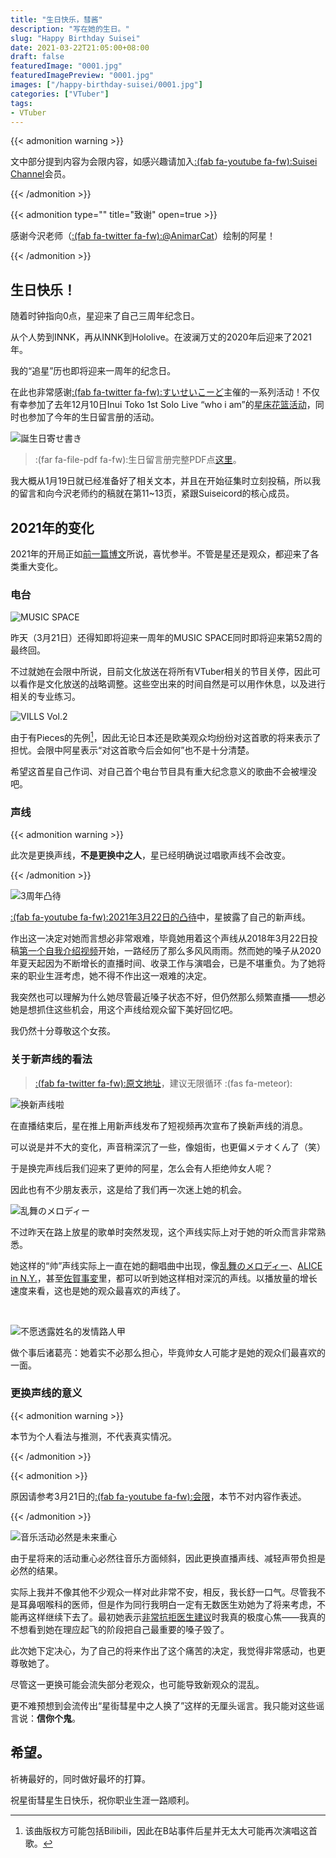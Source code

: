 ```yaml
---
title: "生日快乐，彗酱"
description: "写在她的生日。"
slug: "Happy Birthday Suisei"
date: 2021-03-22T21:05:00+08:00
draft: false
featuredImage: "0001.jpg"
featuredImagePreview: "0001.jpg"
images: ["/happy-birthday-suisei/0001.jpg"]
categories: ["VTuber"]
tags:
- VTuber
---
```


{{< admonition warning >}}

文中部分提到内容为会限内容，如感兴趣请加入[:(fab fa-youtube fa-fw):Suisei Channel](https://www.youtube.com/channel/UC5CwaMl1eIgY8h02uZw7u8A)会员。

{{< /admonition >}}

{{< admonition type="" title="致谢" open=true >}}

感谢今沢老师（[:(fab fa-twitter fa-fw):@AnimarCat](https://twitter.com/AnimarCat)）绘制的阿星！

{{< /admonition >}}

## 生日快乐！

随着时钟指向0点，星迎来了自己三周年纪念日。

从个人势到INNK，再从INNK到Hololive。在波澜万丈的2020年后迎来了2021年。

我的“追星”历也即将迎来一周年的纪念日。

在此也非常感谢[:(fab fa-twitter fa-fw):すいせいこーど](https://twitter.com/suiseicord)主催的一系列活动！不仅有幸参加了去年12月10日Inui Toko 1st Solo Live “who i am”的[星床花篮活动](https://twitter.com/suiseicord/status/1337005187123224576?s=20)，同时也参加了今年的生日留言册的活动。

![誕生日寄せ書き](0002.jpg "由Suiseicord主催的生日留言册")

> :(far fa-file-pdf fa-fw):生日留言册完整PDF点[这里](https://suiseicord.com/shikishi/3rdannv)。

我大概从1月19日就已经准备好了相关文本，并且在开始征集时立刻投稿，所以我的留言和向今沢老师约的稿就在第11~13页，紧跟Suiseicord的核心成员。

## 2021年的变化

2021年的开局正如[前一篇博文](/still-watching-vtuber-suisei-hoshimachi)所说，喜忧参半。不管是星还是观众，都迎来了各类重大变化。

### 电台

![MUSIC SPACE](0003.jpg "MUSIC SPACE，感谢一年以来的陪伴！")

昨天（3月21日）还得知即将迎来一周年的MUSIC SPACE同时即将迎来第52周的最终回。

不过就她在会限中所说，目前文化放送在将所有VTuber相关的节目关停，因此可以看作是文化放送的战略调整。这些空出来的时间自然是可以用作休息，以及进行相关的专业练习。

![VILLS Vol.2](0004.jpg "VILLS Vol.2，星演唱了NOW ON SPACE!!")

由于有Pieces的先例[^1]，因此无论日本还是欧美观众均纷纷对这首歌的将来表示了担忧。会限中阿星表示“对这首歌今后会如何”也不是十分清楚。

希望这首星自己作词、对自己首个电台节目具有重大纪念意义的歌曲不会被埋没吧。

### 声线

{{< admonition warning >}}

此次是更换声线，**不是更换中之人**，星已经明确说过唱歌声线不会改变。

{{< /admonition >}}

![3周年凸待](0005.jpg "3周年凸待，新声线披露。")

[:(fab fa-youtube fa-fw):2021年3月22日的凸待](https://www.youtube.com/watch?v=oPz4lrkarZ0)中，星披露了自己的新声线。

作出这一决定对她而言想必非常艰难，毕竟她用着这个声线从2018年3月22日投稿[第一个自我介绍视频](https://www.youtube.com/watch?v=1dOyVEls4pg&t=73s)开始，一路经历了那么多风风雨雨。然而她的嗓子从2020年夏天起因为不断增长的直播时间、收录工作与演唱会，已是不堪重负。为了她将来的职业生涯考虑，她不得不作出这一艰难的决定。

我突然也可以理解为什么她尽管最近嗓子状态不好，但仍然那么频繁直播——想必她是想抓住这些机会，用这个声线给观众留下美好回忆吧。

我仍然十分尊敬这个女孩。

### 关于新声线的看法

> [:(fab fa-twitter fa-fw):原文地址](https://twitter.com/suisei_hosimati/status/1373988320158523398)，建议无限循环 :(fas fa-meteor):

![换新声线啦](0007.jpg "换新声线啦！")

在直播结束后，星在推上用新声线发布了短视频再次宣布了换新声线的消息。

可以说是并不大的变化，声音稍深沉了一些，像姐街，也更偏メテオくん了（笑）

于是换完声线后我们迎来了更帅的阿星，怎么会有人拒绝帅女人呢？

因此也有不少朋友表示，这是给了我们再一次迷上她的机会。

![乱舞のメロディー](0008.jpg "「乱舞のメロディー」")

不过昨天在路上放星的歌单时突然发现，这个声线实际上对于她的听众而言非常熟悉。

她这样的“帅”声线实际上一直在她的翻唱曲中出现，像[乱舞のメロディー](https://www.youtube.com/watch?v=LpkWFnRPd-M)、[ALICE in N.Y.](https://www.youtube.com/watch?v=Ur0K2WA67jw)，甚至[佐賀事変](https://www.youtube.com/watch?v=-wNSFmqhQsU)里，都可以听到她这样相对深沉的声线。以播放量的增长速度来看，这也是她的观众最喜欢的声线了。

<br>

![不愿透露姓名的发情路人甲](0009.jpg "不愿透露姓名的发情路人Nova")

做个事后诸葛亮：她着实不必那么担心，毕竟帅女人可能才是她的观众们最喜欢的一面。

### 更换声线的意义

{{< admonition warning >}}

本节为个人看法与推测，不代表真实情况。

{{< /admonition >}}

{{< admonition >}}

原因请参考3月21日的[:(fab fa-youtube fa-fw):会限](https://www.youtube.com/watch?v=77RIG0r65qE)，本节不对内容作表述。

{{< /admonition >}}

![音乐活动必然是未来重心](0006.jpg "音乐活动必然是星的未来重心。")

由于星将来的活动重心必然往音乐方面倾斜，因此更换直播声线、减轻声带负担是必然的结果。

实际上我并不像其他不少观众一样对此非常不安，相反，我长舒一口气。尽管我不是耳鼻咽喉科的医师，但是作为同行我明白一定有无数医生劝她为了将来考虑，不能再这样继续下去了。最初她表示[非常抗拒医生建议](https://www.youtube.com/watch?v=ta5_6p3fQtY)时我真的极度心焦——我真的不想看到她在理应起飞的阶段把自己最重要的嗓子毁了。

此次她下定决心，为了自己的将来作出了这个痛苦的决定，我觉得非常感动，也更尊敬她了。

尽管这一更换可能会流失部分老观众，也可能导致新观众的混乱。

更不难预想到会流传出“星街彗星中之人换了”这样的无厘头谣言。我只能对这些谣言说：**信你个鬼**。

## 希望。

祈祷最好的，同时做好最坏的打算。

祝星街彗星生日快乐，祝你职业生涯一路顺利。

[^1]: 该曲版权方可能包括Bilibili，因此在B站事件后星并无太大可能再次演唱这首歌。

